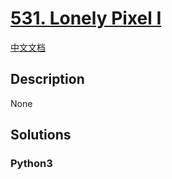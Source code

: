 # [531. Lonely Pixel I](https://leetcode.com/problems/lonely-pixel-i)

[中文文档](/leetcode/0500-0599/0531.Lonely%20Pixel%20I/README.md)

## Description

None

## Solutions

<!-- tabs:start -->

### **Python3**

```python

```

<!-- tabs:end -->
